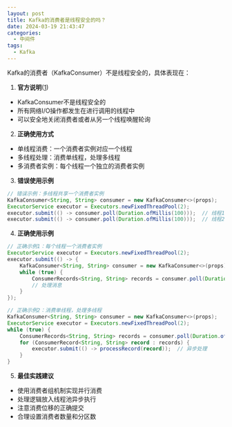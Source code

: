 ```yaml
---
layout: post
title: Kafka的消费者是线程安全的吗？
date: 2024-03-19 21:43:47
categories:
  - 中间件
tags:
  - Kafka
---
```


Kafka的消费者（KafkaConsumer）不是线程安全的，具体表现在：

1. **官方说明**([1](https://kafka.apache.org/documentation/))
- KafkaConsumer不是线程安全的
- 所有网络I/O操作都发生在进行调用的线程中
- 可以安全地关闭消费者或者从另一个线程唤醒轮询

2. **正确使用方式**
- 单线程消费：一个消费者实例对应一个线程
- 多线程处理：消费单线程，处理多线程
- 多消费者实例：每个线程一个独立的消费者实例

3. **错误使用示例**
```java
// 错误示例：多线程共享一个消费者实例
KafkaConsumer<String, String> consumer = new KafkaConsumer<>(props);
ExecutorService executor = Executors.newFixedThreadPool(2);
executor.submit(() -> consumer.poll(Duration.ofMillis(100)));  // 线程1
executor.submit(() -> consumer.poll(Duration.ofMillis(100)));  // 线程2
```

4. **正确使用示例**
```java
// 正确示例1：每个线程一个消费者实例
ExecutorService executor = Executors.newFixedThreadPool(2);
executor.submit(() -> {
    KafkaConsumer<String, String> consumer = new KafkaConsumer<>(props);
    while (true) {
        ConsumerRecords<String, String> records = consumer.poll(Duration.ofMillis(100));
        // 处理消息
    }
});

// 正确示例2：消费单线程，处理多线程
KafkaConsumer<String, String> consumer = new KafkaConsumer<>(props);
ExecutorService executor = Executors.newFixedThreadPool(2);
while (true) {
    ConsumerRecords<String, String> records = consumer.poll(Duration.ofMillis(100));
    for (ConsumerRecord<String, String> record : records) {
        executor.submit(() -> processRecord(record));  // 异步处理
    }
}
```

5. **最佳实践建议**
- 使用消费者组机制实现并行消费
- 处理逻辑放入线程池异步执行
- 注意消费位移的正确提交
- 合理设置消费者数量和分区数